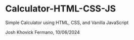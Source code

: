 # Calculator-HTML-CSS-JS
Simple Calculator using HTML, CSS, and Vanilla JavaScript

Josh Khovick Fermano, 10/06/2024
